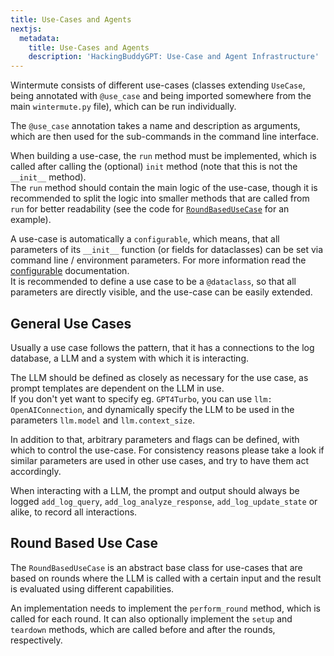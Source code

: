```yaml
---
title: Use-Cases and Agents
nextjs:
  metadata:
    title: Use-Cases and Agents
    description: 'HackingBuddyGPT: Use-Case and Agent Infrastructure'
---
```


Wintermute consists of different use-cases (classes extending `UseCase`, being annotated with `@use_case` and being imported somewhere from the main `wintermute.py` file), which can be run individually.

The `@use_case` annotation takes a name and description as arguments, which are then used for the sub-commands in the command line interface.

When building a use-case, the `run` method must be implemented, which is called after calling the (optional) `init` method (note that this is not the `__init__` method).  
The `run` method should contain the main logic of the use-case, though it is recommended to split the logic into smaller methods that are called from `run` for better readability (see the code for [`RoundBasedUseCase`](#round-based-use-case) for an example).

A use-case is automatically a `configurable`, which means, that all parameters of its `__init__` function (or fields for dataclasses) can be set via command line / environment parameters. For more information read the [configurable](configurable.md) documentation.  
It is recommended to define a use case to be a `@dataclass`, so that all parameters are directly visible, and the use-case can be easily extended.

## General Use Cases

Usually a use case follows the pattern, that it has a connections to the log database, a LLM and a system with which it is interacting.

The LLM should be defined as closely as necessary for the use case, as prompt templates are dependent on the LLM in use.  
If you don't yet want to specify eg. `GPT4Turbo`, you can use `llm: OpenAIConnection`, and dynamically specify the LLM to be used in the parameters `llm.model` and `llm.context_size`.

In addition to that, arbitrary parameters and flags can be defined, with which to control the use-case. For consistency reasons please take a look if similar parameters are used in other use cases, and try to have them act accordingly.

When interacting with a LLM, the prompt and output should always be logged `add_log_query`, `add_log_analyze_response`, `add_log_update_state` or alike, to record all interactions.

## Round Based Use Case

The `RoundBasedUseCase` is an abstract base class for use-cases that are based on rounds where the LLM is called with a certain input and the result is evaluated using different capabilities.

An implementation needs to implement the `perform_round` method, which is called for each round. It can also optionally implement the `setup` and `teardown` methods, which are called before and after the rounds, respectively.
